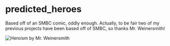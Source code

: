 # predicted_heroes
Based off of an SMBC comic, oddly enough. Actually, to be fair two of my previous projects have been based off of SMBC, so thanks Mr. Weinersmith! 

![Heroism by Mr. Weinersmith](https://www.smbc-comics.com/comics/1563286240-20190716.png)
